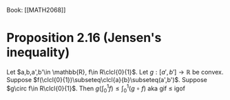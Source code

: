 Book: [[MATH2068]]
# Proposition 2.16 (Jensen's inequality)
Let $a,b,a',b'\in \mathbb{R}, f\in R\clcl{0}{1}$.
Let $g:[a',b']\to \mathbb{R}$ be convex.
Suppose $f(\clcl{0}{1})\subseteq\clcl{a}{b}\subseteq(a',b')$.
Suppose $g\circ f\in R\clcl{0}{1}$.
Then $\displaystyle g\left( \int_{0}^{1}f \right)\leq \int_{0}^{1} (g\circ f)$
aka gif $\leq$ igof 